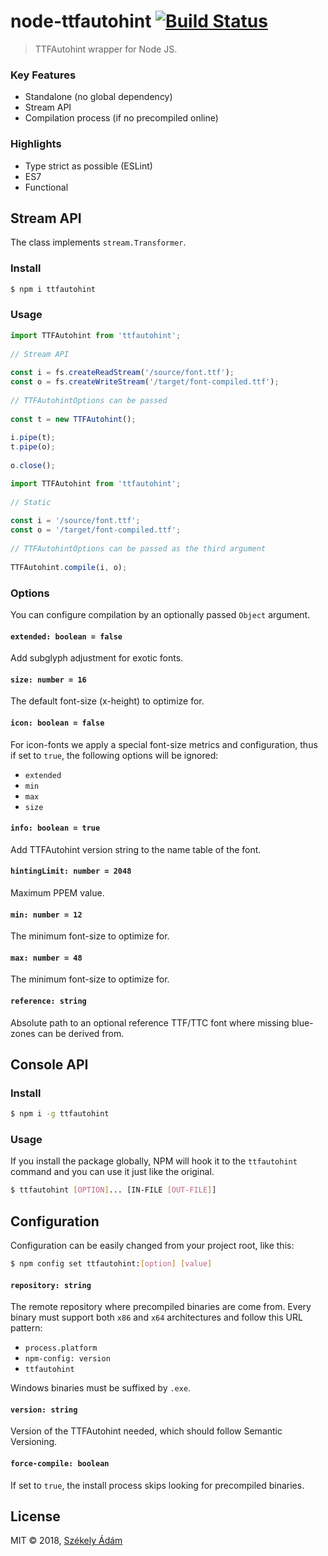 node-ttfautohint  [![Build Status][X]][Y]
================

> TTFAutohint wrapper for Node JS.

### Key Features

- Standalone (no global dependency)
- Stream API
- Compilation process (if no precompiled online)

### Highlights

- Type strict as possible (ESLint)
- ES7
- Functional

## Stream API

The class implements `stream.Transformer`.

### Install

```bash
$ npm i ttfautohint
```

### Usage

```javascript
import TTFAutohint from 'ttfautohint';
 
// Stream API
 
const i = fs.createReadStream('/source/font.ttf');
const o = fs.createWriteStream('/target/font-compiled.ttf');
 
// TTFAutohintOptions can be passed
 
const t = new TTFAutohint();
 
i.pipe(t);
t.pipe(o);
 
o.close();
```

```javascript
import TTFAutohint from 'ttfautohint';
 
// Static
 
const i = '/source/font.ttf';
const o = '/target/font-compiled.ttf';
 
// TTFAutohintOptions can be passed as the third argument
 
TTFAutohint.compile(i, o);
```

### Options

You can configure compilation by an optionally passed `Object` argument.

#### `extended: boolean = false`

Add subglyph adjustment for exotic fonts.

#### `size: number = 16`

The default font-size (x-height) to optimize for.

#### `icon: boolean = false`

For icon-fonts we apply a special font-size metrics and configuration, thus 
if set to `true`, the following options will be ignored:

- `extended`
- `min`
- `max`
- `size`

#### `info: boolean = true`

Add TTFAutohint version string to the name table of the font.

#### `hintingLimit: number = 2048`

Maximum PPEM value.

#### `min: number = 12`

The minimum font-size to optimize for.

#### `max: number = 48`

The minimum font-size to optimize for.

#### `reference: string`

Absolute path to an optional reference TTF/TTC font where missing blue-zones 
can be derived from.

## Console API

### Install

```bash
$ npm i -g ttfautohint
```

### Usage

If you install the package globally, NPM will hook it to the `ttfautohint` 
command and you can use it just like the original.

```bash
$ ttfautohint [OPTION]... [IN-FILE [OUT-FILE]]
```

## Configuration

Configuration can be easily changed from your project root, like this:

```bash
$ npm config set ttfautohint:[option] [value]
```

#### `repository: string`

The remote repository where precompiled binaries are come from. Every binary must 
support both `x86` and `x64` architectures and follow this URL pattern:

- `process.platform`
- `npm-config: version`
- `ttfautohint`

Windows binaries must be suffixed by `.exe`.

#### `version: string`

Version of the TTFAutohint needed, which should follow Semantic Versioning.

#### `force-compile: boolean`

If set to `true`, the install process skips looking for precompiled binaries.

## License

MIT © 2018, [Székely Ádám][Z]


[X]: https://api.travis-ci.com/enteocode/node-ttfautohint.svg?branch=master
[Y]: https://travis-ci.org/enteocode/node-ttfautohint
[Z]: https://github.com/enteocode

